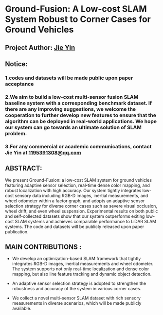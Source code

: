 # Ground-Fusion: A Low-cost SLAM System Robust to Corner Cases for Ground Vehicles

## Project Author: [Jie Yin](https://github.com/sjtuyinjie?tab=repositories) 

## Notice: 
### 1.codes and datasets will be made public upon paper acceptance
### 2.We aim to build a low-cost multi-sensor fusion SLAM baseline system with a corresponding benchmark dataset. If there are any improving suggestions, we welcome the cooperation to further develop new features to ensure that the algorithm can be deployed in real-world applications. We hope our system can go towards an ultimate solution of SLAM problem.
### 3.For any commercial or academic communications, contact Jie Yin at 1195391308@qq.com 




## ABSTRACT:

We present Ground-Fusion: a low-cost SLAM system for ground vehicles featuring adaptive sensor selection, real-time dense color mapping, and robust localization with high accuracy. Our system tightly integrates low-cost sensory data including RGB-D images, inertial measurements, and wheel odometer within a factor graph, and adopts an adaptive sensor selection strategy for diverse corner cases such as severe visual occlusion, wheel drift, and even wheel suspension. Experimental results on both public and self-collected datasets show that our system outperforms exiting low-cost SLAM systems and achieves comparable performance to LiDAR SLAM systems. The code and datasets will be publicly released upon paper publication.

## MAIN CONTRIBUTIONS :



* We develop an optimization-based SLAM framework that tightly integrates RGB-D images, inertial measurements and wheel odometer. The system supports not only real-time localization and dense color mapping, but also line feature tracking and dynamic object detection.

* An adaptive sensor selection strategy is adopted to strengthen the robustness and accuracy of the system in various corner cases. 

* We collect a novel multi-sensor SLAM dataset with rich sensory measurements in diverse scenarios, which will be made publicly available.


